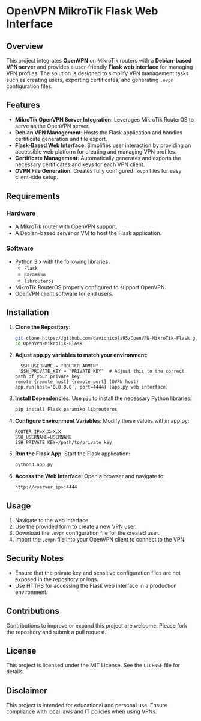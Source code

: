 # OpenVPN MikroTik Flask Web Interface

## Overview
This project integrates **OpenVPN** on MikroTik routers with a **Debian-based VPN server** and provides a user-friendly **Flask web interface** for managing VPN profiles. The solution is designed to simplify VPN management tasks such as creating users, exporting certificates, and generating `.ovpn` configuration files.

## Features
- **MikroTik OpenVPN Server Integration**: Leverages MikroTik RouterOS to serve as the OpenVPN server.
- **Debian VPN Management**: Hosts the Flask application and handles certificate generation and file export.
- **Flask-Based Web Interface**: Simplifies user interaction by providing an accessible web platform for creating and managing VPN profiles.
- **Certificate Management**: Automatically generates and exports the necessary certificates and keys for each VPN client.
- **OVPN File Generation**: Creates fully configured `.ovpn` files for easy client-side setup.

## Requirements
### Hardware
- A MikroTik router with OpenVPN support.
- A Debian-based server or VM to host the Flask application.

### Software
- Python 3.x with the following libraries:
  - `Flask`
  - `paramiko`
  - `librouteros`
- MikroTik RouterOS properly configured to support OpenVPN.
- OpenVPN client software for end users.

## Installation
1. **Clone the Repository**:
   ```bash
   git clone https://github.com/davidnicola95/OpenVPN-MikroTik-Flask.git
   cd OpenVPN-MikroTik-Flask
   ```

2. **Adjust app.py variables to match your environment**:
   ```ROUTER_IP = "ROUTER IP" (mikrotik settings)
     SSH_USERNAME = "ROUTER ADMIN"
     SSH_PRIVATE_KEY = "PRIVATE KEY"  # Adjust this to the correct path of your private key
   remote {remote_host} {remote_port} (OVPN host)
   app.run(host='0.0.0.0', port=4444) (app.py web interface)
   ```

3. **Install Dependencies**:
   Use `pip` to install the necessary Python libraries:
   ```bash
   pip install Flask paramiko librouteros
   ```

4. **Configure Environment Variables**:
   Modify these values within app.py:
   ```plaintext
   ROUTER_IP=X.X>X.X
   SSH_USERNAME=USERNAME
   SSH_PRIVATE_KEY=/path/to/private_key
   ```

5. **Run the Flask App**:
   Start the Flask application:
   ```bash
   python3 app.py
   ```

6. **Access the Web Interface**:
   Open a browser and navigate to:
   ```
   http://<server_ip>:4444
   ```

## Usage
1. Navigate to the web interface.
2. Use the provided form to create a new VPN user.
3. Download the `.ovpn` configuration file for the created user.
4. Import the `.ovpn` file into your OpenVPN client to connect to the VPN.

## Security Notes
- Ensure that the private key and sensitive configuration files are not exposed in the repository or logs.
- Use HTTPS for accessing the Flask web interface in a production environment.

## Contributions
Contributions to improve or expand this project are welcome. Please fork the repository and submit a pull request.

## License
This project is licensed under the MIT License. See the `LICENSE` file for details.

## Disclaimer
This project is intended for educational and personal use. Ensure compliance with local laws and IT policies when using VPNs.

